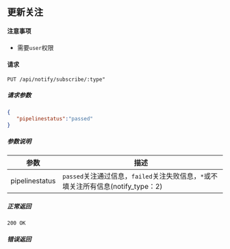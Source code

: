## 更新关注

#### 注意事项

- 需要`user`权限

#### 请求

```
PUT /api/notify/subscribe/:type"
```

##### 请求参数

```json
{
   "pipelinestatus":"passed"
}
```

##### 参数说明

|参数|描述|
|---|---|
|pipelinestatus|`passed`关注通过信息，`failed`关注失败信息，`*`或不填关注所有信息(notify_type：2)|

##### 正常返回

```
200 OK
```

##### 错误返回
